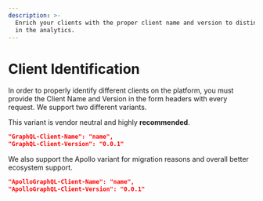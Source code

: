 ```yaml
---
description: >-
  Enrich your clients with the proper client name and version to distingush them
  in the analytics.
---
```


# Client Identification

In order to properly identify different clients on the platform, you must provide the Client Name and Version in the form headers with every request. We support two different variants.

This variant is vendor neutral and highly **recommended**.

```json
"GraphQL-Client-Name": "name",
"GraphQL-Client-Version": "0.0.1"
```

We also support the Apollo variant for migration reasons and overall better ecosystem support.

```json
"ApolloGraphQL-Client-Name": "name",
"ApolloGraphQL-Client-Version": "0.0.1"
```

